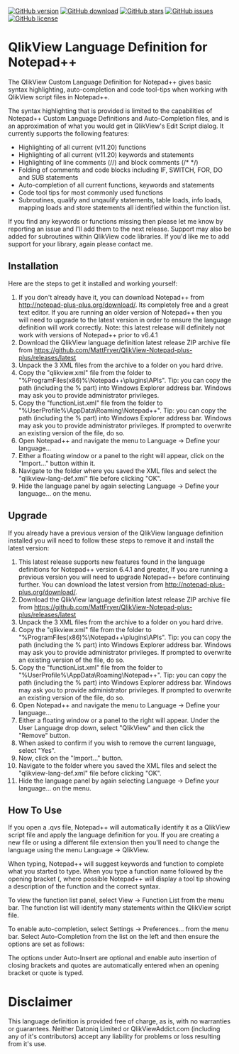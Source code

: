 [![GitHub version](https://img.shields.io/github/release/MattFryer/QlikView-Notepad-plus-plus.svg)](https://github.com/MattFryer/QlikView-Web-Highlight/releases/latest)
[![GitHub download](https://img.shields.io/github/downloads/MattFryer/QlikView-Notepad-plus-plus/total.svg)](https://github.com/MattFryer/QlikView-Notepad-plus-plus/releases/latest)
[![GitHub stars](https://img.shields.io/github/stars/MattFryer/QlikView-Notepad-plus-plus.svg)](https://github.com/MattFryer/QlikView-Notepad-plus-plus/stargazers)
[![GitHub issues](https://img.shields.io/github/issues/MattFryer/QlikView-Notepad-plus-plus.svg)](https://github.com/MattFryer/QlikView-Notepad-plus-plus/issues)
[![GitHub license](https://img.shields.io/github/license/MattFryer/QlikView-Notepad-plus-plus.svg)](https://github.com/MattFryer/QlikView-Notepad-plus-plus/blob/master/LICENSE)

# QlikView Language Definition for Notepad++

The QlikView Custom Language Definition for Notepad++ gives basic syntax highlighting, auto-completion and code tool-tips when working with QlikView script files in Notepad++.

The syntax highlighting that is provided is limited to the capabilities of Notepad++ Custom Language Definitions and Auto-Completion files, and is an approximation of what you would get in QlikView's Edit Script dialog. It currently supports the following features:

* Highlighting of all current (v11.20) functions 
* Highlighting of all current (v11.20) keywords and statements 
* Highlighting of line comments (//) and block comments (/* */) 
* Folding of comments and code blocks including IF, SWITCH, FOR, DO and SUB statements 
* Auto-completion of all current functions, keywords and statements 
* Code tool tips for most commonly used functions
* Subroutines, qualify and unqaulify statements, table loads, info loads, mapping loads and store statements all identified within the function list.

If you find any keywords or functions missing then please let me know by reporting an issue and I'll add them to the next release. Support may also be added for subroutines within QlikView code libraries. If you'd like me to add support for your library, again please contact me.


## Installation
Here are the steps to get it installed and working yourself:

1. If you don't already have it, you can download Notepad++ from http://notepad-plus-plus.org/download/. Its completely free and a great text editor. If you are running an older version of Notepad++ then you will need to upgrade to the latest version in order to ensure the language definition will work correctly. Note: this latest release will definitely not work with versions of Notepad++ prior to v6.4.1
2. Download the QlikView language definition latest release ZIP archive file from https://github.com/MattFryer/QlikView-Notepad-plus-plus/releases/latest
3. Unpack the 3 XML files from the archive to a folder on you hard drive. 
4. Copy the "qlikview.xml" file from the folder to "%ProgramFiles(x86)%\Notepad++\plugins\APIs\". Tip: you can copy the path (including the % part) into Windows Explorer address bar. Windows may ask you to provide administrator privileges. 
5. Copy the "functionList.xml" file from the folder to "%UserProfile%\AppData\Roaming\Notepad++\". Tip: you can copy the path (including the % part) into Windows Explorer address bar. Windows may ask you to provide administrator privileges. If prompted to overwrite an existing version of the file, do so. 
6. Open Notepad++ and navigate the menu to Language -> Define your language...
7. Either a floating window or a panel to the right will appear, click on the "Import..." button within it.
8. Navigate to the folder where you saved the XML files and select the "qlikview-lang-def.xml" file before clicking "OK".
9. Hide the language panel by again selecting Language -> Define your language... on the menu. 


## Upgrade
If you already have a previous version of the QlikView language definition installed you will need to follow these steps to remove it and install the latest version:

1. This latest release supports new features found in the language definitions for Notepad++ version 6.4.1 and greater, If you are running a previous version you will need to upgrade Notepad++ before continuing further. You can download the latest version from http://notepad-plus-plus.org/download/.
2. Download the QlikView language definition latest release ZIP archive file from https://github.com/MattFryer/QlikView-Notepad-plus-plus/releases/latest
3. Unpack the 3 XML files from the archive to a folder on you hard drive. 
4. Copy the "qlikview.xml" file from the folder to "%ProgramFiles(x86)%\Notepad++\plugins\APIs\". Tip: you can copy the path (including the % part) into Windows Explorer address bar. Windows may ask you to provide administrator privileges. If prompted to overwrite an existing version of the file, do so.
5. Copy the "functionList.xml" file from the folder to "%UserProfile%\AppData\Roaming\Notepad++\". Tip: you can copy the path (including the % part) into Windows Explorer address bar. Windows may ask you to provide administrator privileges. If prompted to overwrite an existing version of the file, do so.
6. Open Notepad++ and navigate the menu to Language -> Define your language...
7. Either a floating window or a panel to the right will appear. Under the User Language drop down, select "QlikView" and then click the "Remove" button.
8. When asked to confirm if you wish to remove the current language, select "Yes".
9. Now, click on the "Import..." button.
10. Navigate to the folder where you saved the XML files and select the "qlikview-lang-def.xml" file before clicking "OK".
11. Hide the language panel by again selecting Language -> Define your language... on the menu.


## How To Use
If you open a .qvs file, Notepad++ will automatically identify it as a QlikView script file and apply the language definition for you. If you are creating a new file or using a different file extension then you'll need to change the language using the menu Language -> QlikView.

When typing, Notepad++ will suggest keywords and function to complete what you started to type. When you type a function name followed by the opening bracket (, where possible Notepad++ will display a tool tip showing a description of the function and the correct syntax.

To view the function list panel, select View -> Function List from the menu bar. The function list will identify many statements within the QlikView script file.

To enable auto-completion, select Settings -> Preferences... from the menu bar. Select Auto-Completion from the list on the left and then ensure the options are set as follows:

The options under Auto-Insert are optional and enable auto insertion of closing brackets and quotes are automatically entered when an opening bracket or quote is typed.


Disclaimer
===============================================
This language definition is provided free of charge, as is, with no warranties or guarantees. Neither Datoniq Limited or QlikViewAddict.com (including any of it's contributors) accept any liability for problems or loss resulting from it's use. 
